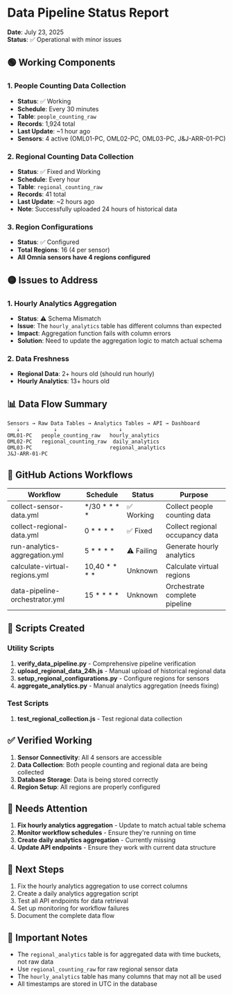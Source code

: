 # Data Pipeline Status Report

**Date**: July 23, 2025  
**Status**: ✅ Operational with minor issues

## 🟢 Working Components

### 1. People Counting Data Collection
- **Status**: ✅ Working
- **Schedule**: Every 30 minutes
- **Table**: `people_counting_raw`
- **Records**: 1,924 total
- **Last Update**: ~1 hour ago
- **Sensors**: 4 active (OML01-PC, OML02-PC, OML03-PC, J&J-ARR-01-PC)

### 2. Regional Counting Data Collection
- **Status**: ✅ Fixed and Working
- **Schedule**: Every hour
- **Table**: `regional_counting_raw`
- **Records**: 41 total
- **Last Update**: ~2 hours ago
- **Note**: Successfully uploaded 24 hours of historical data

### 3. Region Configurations
- **Status**: ✅ Configured
- **Total Regions**: 16 (4 per sensor)
- **All Omnia sensors have 4 regions configured**

## 🟡 Issues to Address

### 1. Hourly Analytics Aggregation
- **Status**: ⚠️ Schema Mismatch
- **Issue**: The `hourly_analytics` table has different columns than expected
- **Impact**: Aggregation function fails with column errors
- **Solution**: Need to update the aggregation logic to match actual schema

### 2. Data Freshness
- **Regional Data**: 2+ hours old (should run hourly)
- **Hourly Analytics**: 13+ hours old

## 📊 Data Flow Summary

```
Sensors → Raw Data Tables → Analytics Tables → API → Dashboard
   ↓           ↓                    ↓
OML01-PC   people_counting_raw   hourly_analytics
OML02-PC   regional_counting_raw  daily_analytics
OML03-PC                         regional_analytics
J&J-ARR-01-PC
```

## 🔧 GitHub Actions Workflows

| Workflow | Schedule | Status | Purpose |
|----------|----------|--------|---------|
| collect-sensor-data.yml | */30 * * * * | ✅ Working | Collect people counting data |
| collect-regional-data.yml | 0 * * * * | ✅ Fixed | Collect regional occupancy data |
| run-analytics-aggregation.yml | 5 * * * * | ⚠️ Failing | Generate hourly analytics |
| calculate-virtual-regions.yml | 10,40 * * * * | Unknown | Calculate virtual regions |
| data-pipeline-orchestrator.yml | 15 * * * * | Unknown | Orchestrate complete pipeline |

## 📝 Scripts Created

### Utility Scripts
1. **verify_data_pipeline.py** - Comprehensive pipeline verification
2. **upload_regional_data_24h.js** - Manual upload of historical regional data
3. **setup_regional_configurations.py** - Configure regions for sensors
4. **aggregate_analytics.py** - Manual analytics aggregation (needs fixing)

### Test Scripts
1. **test_regional_collection.js** - Test regional data collection

## ✅ Verified Working

1. **Sensor Connectivity**: All 4 sensors are accessible
2. **Data Collection**: Both people counting and regional data are being collected
3. **Database Storage**: Data is being stored correctly
4. **Region Setup**: All regions are properly configured

## 🔴 Needs Attention

1. **Fix hourly analytics aggregation** - Update to match actual table schema
2. **Monitor workflow schedules** - Ensure they're running on time
3. **Create daily analytics aggregation** - Currently missing
4. **Update API endpoints** - Ensure they work with current data structure

## 🚀 Next Steps

1. Fix the hourly analytics aggregation to use correct columns
2. Create a daily analytics aggregation script
3. Test all API endpoints for data retrieval
4. Set up monitoring for workflow failures
5. Document the complete data flow

## 📌 Important Notes

- The `regional_analytics` table is for aggregated data with time buckets, not raw data
- Use `regional_counting_raw` for raw regional sensor data
- The `hourly_analytics` table has many columns that may not all be used
- All timestamps are stored in UTC in the database